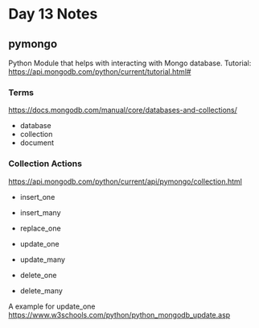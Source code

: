 # Day 13 Notes

## pymongo

Python Module that helps with interacting with Mongo database.
Tutorial: https://api.mongodb.com/python/current/tutorial.html#

### Terms

https://docs.mongodb.com/manual/core/databases-and-collections/

* database
* collection
* document

### Collection Actions

https://api.mongodb.com/python/current/api/pymongo/collection.html

* insert_one

* insert_many

* replace_one

* update_one

* update_many

* delete_one

* delete_many

A example for update_one
https://www.w3schools.com/python/python_mongodb_update.asp